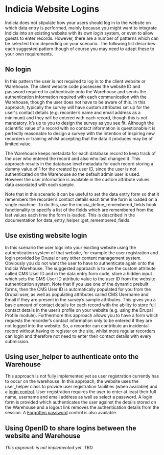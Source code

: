 # Indicia Website Logins #

Indicia does not stipulate how your users should log in to the website on which data entry is performed, mainly because you might want to integrate Indicia into an existing website with its own login system, or even to allow guests to enter records. However, there are a number of patterns which can be selected from depending on your scenario. The following list describes each suggested pattern though of course you may need to adapt these to your own requirements.

## No login ##
In this pattern the user is not required to log in to the client website or Warehouse. The client website code possesses the website ID and password required to authenticate onto the Warehouse and sends the authentication information required with each communication with the Warehouse, though the user does not have to be aware of this. In this approach, typically the survey will have custom attributes set up for the user's contact details (e.g. recorder’s name and email address as a minimum) and they will be entered with each record, though this is not mandatory. It’s up to you to design the survey as you see fit. Although the scientific value of a record with no contact information is questionable it is perfectly reasonable to design a survey with the intention of inspiring new recorders or training whilst accepting that the data it produces may be of limited value.

The Warehouse keeps metadata for each database record to keep track of the user who entered the record and also who last changed it. This approach results in the database level metadata for each record storing a dummy value of 1 for the created by user ID, since the user is not authenticated on the Warehouse so the default admin user is used. However the user information is available in the custom attribute values data associated with each sample.

Note that in this scenario it can be useful to set the data entry form so that it remembers the recorder’s contact details each time the form is loaded on a single machine. To do this, use the indicia\_define\_remembered\_fields hook functionality to specify a list of the fields which are remembered from the last values each time the form is loaded. This is described in the documentation for data\_entry\_helper::get\_remembered\_fields.

## Use existing website login ##

In this scenario the user logs into your existing website using the authentication system of that website, for example the user registration and login provided by Drupal or any other content management system.  Obviously you do not want the user to have to authenticate again onto the Indicia Warehouse. The suggested approach is to use the custom attribute called CMS User ID and in the data entry form code, store a hidden input which sets the CMS User ID attribute value to the user ID from the website authentication system. Note that if you use one of the dynamic prebuilt forms, then the CMS User ID is automatically populated for you from the Drupal user, as well as populating attributes called CMS Username and Email if they are present in the survey’s sample attributes. This gives you a basic amount of contact details for each record with the ability to store full contact details in the user’s profile on your website (e.g. using the Drupal Profile module). Furthermore this approach allows you to have a form which requests the recorder’s contact information only to be entered if they are not logged into the website. So, a recorder can contribute an incidental record without having to register on the site, whilst more regular recorders can login and therefore not need to enter their contact details with every submission.

## Using user\_helper to authenticate onto the Warehouse ##
This approach is not fully implemented yet as user registration currently has to occur on the warehouse.
In this approach, the website uses the user\_helper class to provide user registration facilities (when available) and a [login control](http://code.google.com/p/indicia/wiki/TheIndiciaLoginControl). User registration requires the user to enter at least their full name, username and email address as well as select a password. A login form is provided which authenticates the user against the details stored on the Warehouse and a logout link removes the authentication details from the session. A [Forgotten password](http://code.google.com/p/indicia/wiki/TheIndiciaForgottenPasswordControl) control is also available.

## Using OpenID to share logins between the website and Warehouse ##
_This approach is not implemented yet. TBD._